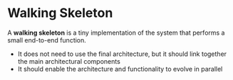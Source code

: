# Walking Skeleton

A **walking skeleton** is a tiny implementation of the system that performs a small end-to-end function.

- It does not need to use the final architecture, but it should link together the main architectural components
- It should enable the architecture and functionality to evolve in parallel
